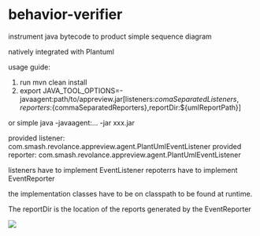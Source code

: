 behavior-verifier
=================

instrument java bytecode to product simple sequence diagram

natively integrated with Plantuml

usage guide:

1. run mvn clean install
2. export JAVA_TOOL_OPTIONS=-javaagent:path/to/appreview.jar[listeners:${comaSeparatedListeners},reporters:${commaSeparatedReporters},reportDir:${umlReportPath}]

or simple java -javaagent:... -jar xxx.jar 


provided listener: com.smash.revolance.appreview.agent.PlantUmlEventListener
provided reporter: com.smash.revolance.appreview.agent.PlantUmlEventListener

listeners have to implement EventListener 
repoterrs have to implement EventReporter

the implementation classes have to be on classpath to be found at runtime.

The reportDir is the location of the reports generated by the EventReporter

![](example)
